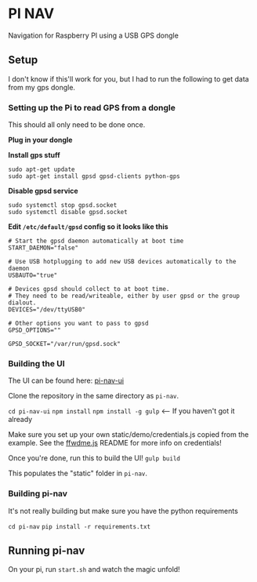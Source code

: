 # PI NAV
Navigation for Raspberry PI using a USB GPS dongle

## Setup
I don't know if this'll work for you, but I had to run the following to get data from my gps dongle.

### Setting up the Pi to read GPS from a dongle

This should all only need to be done once.

__Plug in your dongle__

__Install gps stuff__
```
sudo apt-get update
sudo apt-get install gpsd gpsd-clients python-gps
```

__Disable gpsd service__
```
sudo systemctl stop gpsd.socket
sudo systemctl disable gpsd.socket
```

__Edit `/etc/default/gpsd` config so it looks like this__
```
# Start the gpsd daemon automatically at boot time
START_DAEMON="false"

# Use USB hotplugging to add new USB devices automatically to the daemon
USBAUTO="true"

# Devices gpsd should collect to at boot time.
# They need to be read/writeable, either by user gpsd or the group dialout.
DEVICES="/dev/ttyUSB0"

# Other options you want to pass to gpsd
GPSD_OPTIONS=""

GPSD_SOCKET="/var/run/gpsd.sock"
```

### Building the UI

The UI can be found here: [pi-nav-ui](https://github.com/cogwirrel/pi-nav-ui)

Clone the repository in the same directory as `pi-nav`.

`cd pi-nav-ui`
`npm install`
`npm install -g gulp` <-- If you haven't got it already

Make sure you set up your own static/demo/credentials.js copied from the example.
See the [ffwdme.js](https://github.com/ffwdme/ffwdme.js) README for more info on credentials!

Once you're done, run this to build the UI!
`gulp build`

This populates the "static" folder in `pi-nav`.

### Building pi-nav

It's not really building but make sure you have the python requirements

`cd pi-nav`
`pip install -r requirements.txt`

## Running pi-nav

On your pi, run `start.sh` and watch the magic unfold!

